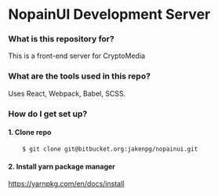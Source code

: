 # NopainUI Development Server #


### What is this repository for? ###

This is a front-end server for CryptoMedia


### What are the tools used in this repo? ###

Uses React, Webpack, Babel, SCSS.


### How do I get set up? ###

#### 1. Clone repo ###
```
	$ git clone git@bitbucket.org:jakenpg/nopainui.git
```
#### 2. Install yarn package manager ###

https://yarnpkg.com/en/docs/install